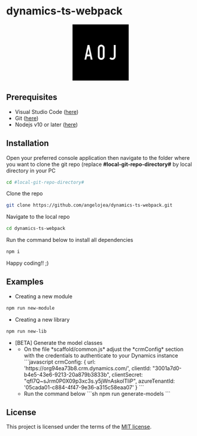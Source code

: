 # dynamics-ts-webpack

<div align="center">
    <img src="https://raw.githubusercontent.com/angelojea/dynamics-ts-webpack/main/logo.png" style="max-width: 100%;width: 150px;">
</div>

## Prerequisites

* Visual Studio Code (<a href="https://code.visualstudio.com/">here</a>)</li>
* Git (<a href="https://git-scm.com/download/win/">here</a>)</li>
* Nodejs v10 or later (<a href="https://nodejs.org/en/download/">here</a>)</li>

## Installation

Open your preferred console application then navigate to the folder where you want to clone the git repo (replace <b>#local-git-repo-directory#</b> by local directory in your PC

```sh
cd #local-git-repo-directory#
```

Clone the repo

```sh
git clone https://github.com/angelojea/dynamics-ts-webpack.git
```

Navigate to the local repo

```sh
cd dynamics-ts-webpack
```

Run the command below to install all dependencies

```sh
npm i
```

Happy coding!! ;)


## Examples

* Creating a new module

```sh
npm run new-module
```

* Creating a new library

```sh
npm run new-lib
```


<ul>
    <li><span>[BETA]</span> Generate the model classes</li>
    <li>
        <ul>
            <li>On the file *scaffold/common.js* adjust the *crmConfig* section with the credentials to authenticate to your Dynamics instance</br>
            ```javascript
                crmConfig: {
                    url: 'https://org94ea73b8.crm.dynamics.com/',
                    clientId: "3001a7d0-b4e5-43e6-9213-20a879b3833b",
                    clientSecret: "qfl7Q~sJrm0P0X09p3xc3s.y5jWnAskolTliP",
                    azureTenantId: '05cada01-c884-4f47-9e36-a315c58eaa07'
                }
            ```
            </li>
            <li>Run the command below            
            ```sh
            npm run generate-models
            ```
            </li>
        </ul>
    </li>
</ul>

## License

This project is licensed under the terms of the [MIT license](/LICENSE).
